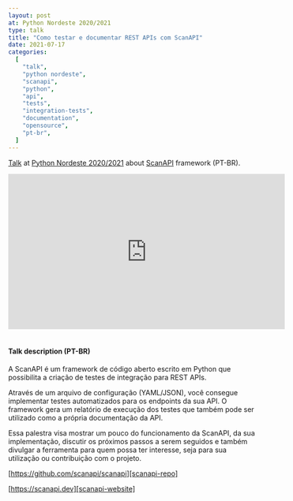 ```yaml
---
layout: post
at: Python Nordeste 2020/2021
type: talk
title: "Como testar e documentar REST APIs com ScanAPI"
date: 2021-07-17
categories:
  [
    "talk",
    "python nordeste",
    "scanapi",
    "python",
    "api",
    "tests",
    "integration-tests",
    "documentation",
    "opensource",
    "pt-br",
  ]
---
```


[Talk][talk] at [Python Nordeste 2020/2021][python-nordeste] about
[ScanAPI](https://scanapi.dev) framework (PT-BR).

<iframe width="560" height="315" src="https://www.youtube.com/embed/T-SQdLWjiaQ?start=8415" title="YouTube video player" frameborder="0" allow="accelerometer; autoplay; clipboard-write; encrypted-media; gyroscope; picture-in-picture" allowfullscreen></iframe>

<br>

<script async class="speakerdeck-embed" data-id="73e07c0020994009b16e4d9d2a81d4f3" data-ratio="1.77777777777778" src="//speakerdeck.com/assets/embed.js"></script>

<br>

#### Talk description (PT-BR)

A ScanAPI é um framework de código aberto escrito em Python que possibilita a criação de testes de
integração para REST APIs.

Através de um arquivo de configuração (YAML/JSON), você consegue implementar testes automatizados
para os endpoints da sua API. O framework gera um relatório de execução dos testes que também pode
ser utilizado como a própria documentação da API.

Essa palestra visa mostrar um pouco do funcionamento da ScanAPI, da sua implementação, discutir os
próximos passos a serem seguidos e também divulgar a ferramenta para quem possa ter interesse, seja
para sua utilização ou contribuição com o projeto.

[https://github.com/scanapi/scanapi][scanapi-repo]

[https://scanapi.dev][scanapi-website]


[python-nordeste]: https://2020.pythonnordeste.org/
[scanapi-repo]: https://github.com/scanapi/scanapi
[scanapi-website]: https://scanapi.dev
[talk]: https://youtu.be/T-SQdLWjiaQ?t=8415
